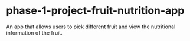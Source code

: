 # phase-1-project-fruit-nutrition-app
An app that allows users to pick different fruit and view the nutritional information of the fruit.